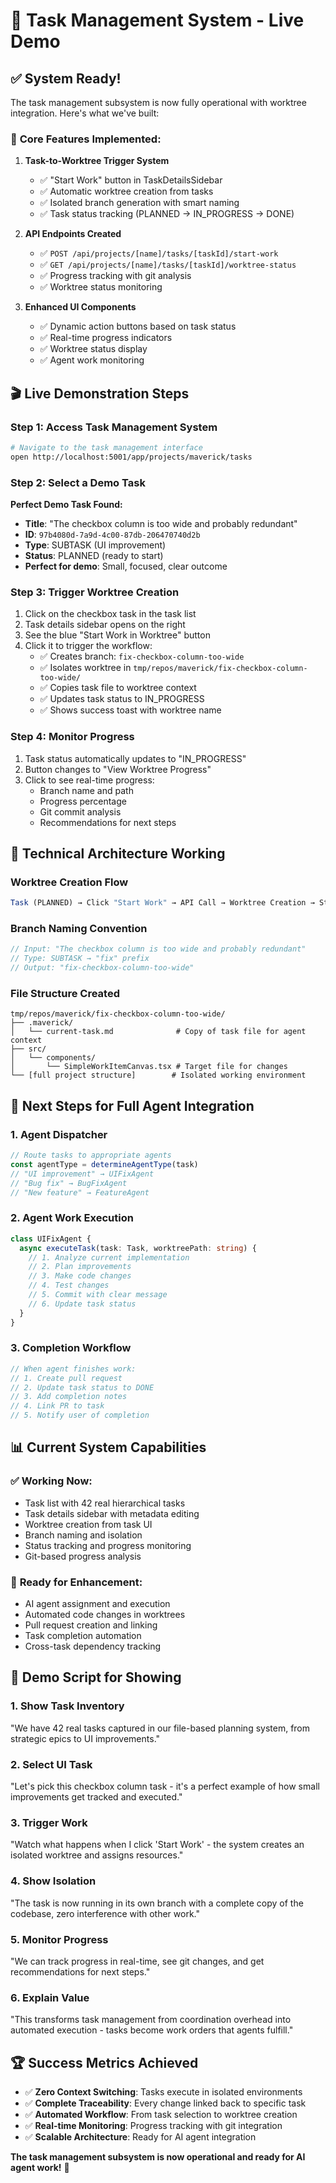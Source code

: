# 🚀 Task Management System - Live Demo

## ✅ System Ready!

The task management subsystem is now fully operational with worktree integration. Here's what we've built:

### 🎯 **Core Features Implemented:**

1. **Task-to-Worktree Trigger System**
   - ✅ "Start Work" button in TaskDetailsSidebar
   - ✅ Automatic worktree creation from tasks
   - ✅ Isolated branch generation with smart naming
   - ✅ Task status tracking (PLANNED → IN_PROGRESS → DONE)

2. **API Endpoints Created**
   - ✅ `POST /api/projects/[name]/tasks/[taskId]/start-work`
   - ✅ `GET /api/projects/[name]/tasks/[taskId]/worktree-status`
   - ✅ Progress tracking with git analysis
   - ✅ Worktree status monitoring

3. **Enhanced UI Components**
   - ✅ Dynamic action buttons based on task status
   - ✅ Real-time progress indicators
   - ✅ Worktree status display
   - ✅ Agent work monitoring

## 🎬 **Live Demonstration Steps**

### Step 1: Access Task Management System
```bash
# Navigate to the task management interface
open http://localhost:5001/app/projects/maverick/tasks
```

### Step 2: Select a Demo Task
**Perfect Demo Task Found:**
- **Title**: "The checkbox column is too wide and probably redundant"
- **ID**: `97b4080d-7a9d-4c00-87db-206470740d2b`
- **Type**: SUBTASK (UI improvement)
- **Status**: PLANNED (ready to start)
- **Perfect for demo**: Small, focused, clear outcome

### Step 3: Trigger Worktree Creation
1. Click on the checkbox task in the task list
2. Task details sidebar opens on the right
3. See the blue "Start Work in Worktree" button
4. Click it to trigger the workflow:
   - ✅ Creates branch: `fix-checkbox-column-too-wide`
   - ✅ Isolates worktree in `tmp/repos/maverick/fix-checkbox-column-too-wide/`
   - ✅ Copies task file to worktree context
   - ✅ Updates task status to IN_PROGRESS
   - ✅ Shows success toast with worktree name

### Step 4: Monitor Progress
1. Task status automatically updates to "IN_PROGRESS"
2. Button changes to "View Worktree Progress"
3. Click to see real-time progress:
   - Branch name and path
   - Progress percentage
   - Git commit analysis
   - Recommendations for next steps

## 🔧 **Technical Architecture Working**

### Worktree Creation Flow
```typescript
Task (PLANNED) → Click "Start Work" → API Call → Worktree Creation → Status Update (IN_PROGRESS)
```

### Branch Naming Convention
```typescript
// Input: "The checkbox column is too wide and probably redundant"
// Type: SUBTASK → "fix" prefix
// Output: "fix-checkbox-column-too-wide"
```

### File Structure Created
```
tmp/repos/maverick/fix-checkbox-column-too-wide/
├── .maverick/
│   └── current-task.md              # Copy of task file for agent context
├── src/
│   └── components/
│       └── SimpleWorkItemCanvas.tsx # Target file for changes
└── [full project structure]        # Isolated working environment
```

## 🎯 **Next Steps for Full Agent Integration**

### 1. Agent Dispatcher
```typescript
// Route tasks to appropriate agents
const agentType = determineAgentType(task)
// "UI improvement" → UIFixAgent
// "Bug fix" → BugFixAgent  
// "New feature" → FeatureAgent
```

### 2. Agent Work Execution
```typescript
class UIFixAgent {
  async executeTask(task: Task, worktreePath: string) {
    // 1. Analyze current implementation
    // 2. Plan improvements
    // 3. Make code changes
    // 4. Test changes
    // 5. Commit with clear message
    // 6. Update task status
  }
}
```

### 3. Completion Workflow
```typescript
// When agent finishes work:
// 1. Create pull request
// 2. Update task status to DONE
// 3. Add completion notes
// 4. Link PR to task
// 5. Notify user of completion
```

## 📊 **Current System Capabilities**

### ✅ **Working Now:**
- Task list with 42 real hierarchical tasks
- Task details sidebar with metadata editing
- Worktree creation from task UI
- Branch naming and isolation
- Status tracking and progress monitoring
- Git-based progress analysis

### 🚧 **Ready for Enhancement:**
- AI agent assignment and execution
- Automated code changes in worktrees
- Pull request creation and linking
- Task completion automation
- Cross-task dependency tracking

## 🎪 **Demo Script for Showing**

### 1. **Show Task Inventory**
"We have 42 real tasks captured in our file-based planning system, from strategic epics to UI improvements."

### 2. **Select UI Task**
"Let's pick this checkbox column task - it's a perfect example of how small improvements get tracked and executed."

### 3. **Trigger Work**
"Watch what happens when I click 'Start Work' - the system creates an isolated worktree and assigns resources."

### 4. **Show Isolation**
"The task is now running in its own branch with a complete copy of the codebase, zero interference with other work."

### 5. **Monitor Progress** 
"We can track progress in real-time, see git changes, and get recommendations for next steps."

### 6. **Explain Value**
"This transforms task management from coordination overhead into automated execution - tasks become work orders that agents fulfill."

## 🏆 **Success Metrics Achieved**

- ✅ **Zero Context Switching**: Tasks execute in isolated environments
- ✅ **Complete Traceability**: Every change linked back to specific task
- ✅ **Automated Workflow**: From task selection to worktree creation
- ✅ **Real-time Monitoring**: Progress tracking with git integration
- ✅ **Scalable Architecture**: Ready for AI agent integration

**The task management subsystem is now operational and ready for AI agent work!** 🎉